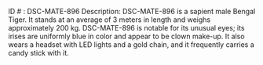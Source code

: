ID # : DSC-MATE-896
Description: DSC-MATE-896 is a sapient male Bengal Tiger. It stands at an average of 3 meters in length and weighs approximately 200 kg. DSC-MATE-896 is notable for its unusual eyes; its irises are uniformly blue in color and appear to be clown make-up. It also wears a headset with LED lights and a gold chain, and it frequently carries a candy stick with it.